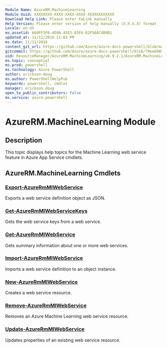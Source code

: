```yaml
---
Module Name: AzureRM.MachineLearning
Module Guid: XXXXXXXX-XXXX-XXXX-XXXX-XXXXXXXXXXXX
Download Help Link: Please enter FwLink manually
Help Version: Please enter version of help manually (X.X.X.X) format
Locale: en-US
ms.assetid: 660FF3F6-4D9A-45E3-83F6-62F56AC4B9D1
updated_at: 11/11/2016 11:03 PM
ms.date: 11/11/2016
content_git_url: https://github.com/Azure/azure-docs-powershell/blob/master/azureps-cmdlets-docs/ResourceManager/AzureRM.MachineLearning/v0.9.2.1/AzureRM.MachineLearning.md
gitcommit: https://github.com/Azure/azure-docs-powershell/blob/79eeb985ea480979357fb4695832a0c3d29a48bf/azureps-cmdlets-docs/ResourceManager/AzureRM.MachineLearning/v0.9.2.1/AzureRM.MachineLearning.md
uid: ResourceManager/AzureRM.MachineLearning/v0.9.2.1/AzureRM.MachineLearning.md
ms.topic: conceptual
ms.prod: powershell
ms.technology: Azure PowerShell
author: erickson-doug
ms.author: PowerShellHelpPub
keywords: powershell, cmdlet
manager: erickson-doug
open_to_public_contributors: False
ms.service: azure-powershell
---
```


# AzureRM.MachineLearning Module
## Description
This topic displays help topics for the Machine Learning web service feature in Azure App Service cmdlets. 

## AzureRM.MachineLearning Cmdlets
### [Export-AzureRmMlWebService](./Export-AzureRmMlWebService.md)
Exports a web service definition object as JSON.


### [Get-AzureRmMlWebServiceKeys](./Get-AzureRmMlWebServiceKeys.md)
Gets the web service keys from a web service.


### [Get-AzureRmMlWebService](./Get-AzureRmMlWebService.md)
Gets summary information about one or more web services.


### [Import-AzureRmMlWebService](./Import-AzureRmMlWebService.md)
Imports a web service definition to an object instance.


### [New-AzureRmMlWebService](./New-AzureRmMlWebService.md)
Creates a web service resource.


### [Remove-AzureRmMlWebService](./Remove-AzureRmMlWebService.md)
Removes an Azure Machine Learning web service resource.


### [Update-AzureRmMlWebService](./Update-AzureRmMlWebService.md)
Updates properties of an existing web service resource.



